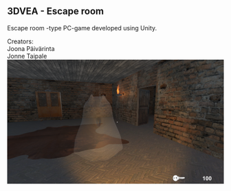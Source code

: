 ## 3DVEA - Escape room 

Escape room -type PC-game developed using Unity.
  
Creators:  
Joona Päivärinta  
Jonne Taipale  
<img src = "images/img.png">
